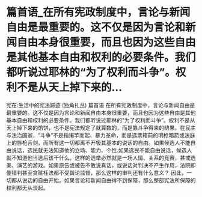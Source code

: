 # 篇首语_在所有宪政制度中，言论与新闻自由是最重要的。这不仅是因为言论和新闻自由本身很重要，而且也因为这些自由是其他基本自由和权利的必要条件。我们都听说过耶林的“为了权利而斗争”。权利不是从天上掉下来的...

宪在:生活中的宪法踪迹 (独角扎丛)
篇首语
在所有宪政制度中，言论与新闻自由是最重要的。这不仅是因为言论和新闻自由本身很重要，而且也因为这些自由是其他基本自由和权利的必要条件。我们都听说过耶林的“为了权利而斗争”。权利不是从天上掉下来的馅饼，也不是宪法规定了就算数的，而是靠斗争得来的结果。在民主与法治国家，“斗争”不是指揭竿而起、暴力革命，而是选票箱前的明枪暗箭或法庭上的唇枪舌剑，而所有这一切都离不开极其基本的说话的自由。如果候选人不能自由说话，选民就无法知道他的立场、能力、个性.如果选民不能自由说话，候选人就不知道他当选后该干什么。这样的选举必然就是一场人情、关系的竞赛，甚或选美、演艺的游戏。如果原告或被告不敢说真话，或说话对判决不产生作用，法院即便错判甚至贪赃枉法都不受舆论监督，那么这样的审判还有什么意义？
因此，一切都从说话的自由开始。如果言论和新闻自由得不到保障，那么整部宪法所保障的权利都无从谈起。